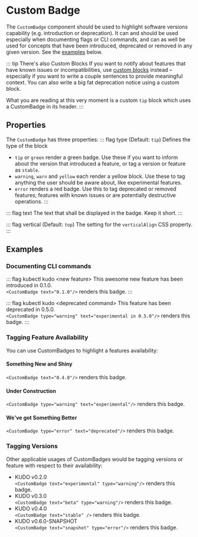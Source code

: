 # Custom Badge

The `CustomBadge` <CustomBadge text="That's me"/> component should be used to highlight software versions capability (e.g. introduction or deprecation). It can and should be used especially when documenting flags or CLI commands, and can as well be used for concepts that have been introduced, deprecated or removed in any given version. See the [examples](#examples) below.

::: tip There's also Custom Blocks  <CustomBadge text="Pro Tip"/>
If you want to notify about features that have known issues or incompatibilities, use [custom blocks](custom-blocks.md) instead – especially if you want to write a couple sentences to provide meaningful context. You can also write a big fat deprecation notice using a custom block.

What you are reading at this very moment is a custom `tip` block which uses a CustomBadge in its header.
:::

## Properties

The `CustomBadge` has three properties:
::: flag type
(Default: `tip`) Defines the type of the block  
* `tip` or `green` render a green badge. Use these if you want to inform about the version that introduced a feature, or tag a version or feature as `stable`.
* `warning`, `warn` and `yellow` each render a yellow block. Use these to tag anything the user should be aware about, like experimental features.
* `error` renders a red badge. Use this to tag deprecated or removed features; features with known issues or are potentially destructive operations.
:::

::: flag text
The text that shall be displayed in the badge. Keep it short.
:::

::: flag vertical
(Default: `top`) The setting for the `verticalAlign` CSS property.
:::

## Examples

### Documenting CLI commands

::: flag kubectl kudo &lt;new feature&gt;
 <CustomBadge text="0.1.0"/>
This awesome new feature has been introduced in 0.1.0.  
`<CustomBadge text="0.1.0"/>` renders this badge.
:::

::: flag kubectl kudo &lt;deprecated command&gt;
 <CustomBadge type="warning" text="experimental in 0.5.0"/>
This feature has been deprecated in 0.5.0.  
`<CustomBadge type="warning" text="experimental in 0.5.0"/>` renders this badge.
:::

### Tagging Feature Availability

You can use CustomBadges to highlight a features availability:

#### Something New and Shiny <CustomBadge text="0.4.0"/>
`<CustomBadge text="0.4.0"/>` renders this badge.

#### Under Construction <CustomBadge type="warning" text="experimental"/>
`<CustomBadge type="warning" text="experimental"/>` renders this badge.

#### We've got Something Better <CustomBadge type="error" text="deprecated"/>
`<CustomBadge type="error" text="deprecated"/>`  renders this badge.

### Tagging Versions

Other applicable usages of CustomBadges would be tagging versions or feature with respect to their availability:

* KUDO v0.2.0 <CustomBadge text="experimental" type="warning"/>  
  `<CustomBadge text="experimental" type="warning"/>` renders this badge.
* KUDO v0.3.0 <CustomBadge text="beta" type="warning"/>  
  `<CustomBadge text="beta" type="warning"/>` renders this badge.
* KUDO v0.4.0 <CustomBadge text="stable" />  
  `<CustomBadge text="stable" />` renders this badge.
* KUDO v0.6.0-SNAPSHOT <CustomBadge text="snapshot" type="error"/>  
  `<CustomBadge text="snapshot" type="error"/>` renders this badge.
